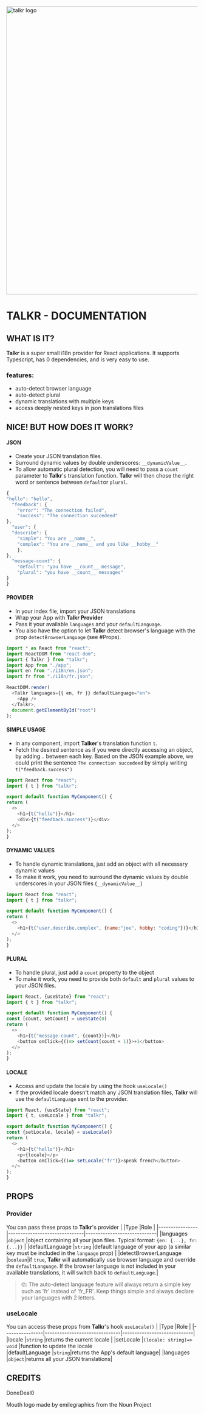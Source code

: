 <img width="757" alt="talkr logo" src="https://user-images.githubusercontent.com/43271780/96292673-ddec9c80-0fe9-11eb-96d1-1cac75dfaf3d.png">

# TALKR - DOCUMENTATION

## WHAT IS IT?

**Talkr** is a super small i18n provider for React applications. It supports Typescript, has 0 dependencies, and is very easy to use.

### features:

- auto-detect browser language
- auto-detect plural
- dynamic translations with multiple keys
- access deeply nested keys in json translations files

## NICE! BUT HOW DOES IT WORK?

#### JSON

- Create your JSON translation files.
- Surround dynamic values by double underscores: `__dynamicValue__`.
- To allow automatic plural detection, you will need to pass a `count` parameter to **Talkr**'s translation function. **Talkr** will then chose the right word or sentence between `default`or `plural`.

```javascript
{
"hello": "hello",
  "feedback": {
	"error": "The connection failed",
	"success": "The connection succedeed"
},
  "user": {
  "describe": {
	"simple": "You are __name__",
	"complex": "You are __name__ and you like __hobby__"
	},
},
  "message-count": {
	"default": "you have __count__ message",
	"plural": "you have __count__ messages"
}
}
```

#### PROVIDER

- In your index file, import your JSON translations
- Wrap your App with **Talkr Provider**
- Pass it your available `languages` and your `defaultLanguage`.
- You also have the option to let **Talkr** detect browser's language with the prop `detectBrowserLanguage` (see #Props).

```javascript
import * as React from "react";
import ReactDOM from "react-dom";
import { Talkr } from "talkr";
import App from "./app";
import en from "./i18n/en.json";
import fr from "./i18n/fr.json";

ReactDOM.render(
  <Talkr languages={{ en, fr }} defaultLanguage="en">
    <App />
  </Talkr>,
  document.getElementById("root")
);
```

#### SIMPLE USAGE

- In any component, import **Talker**'s translation function `t`.
- Fetch the desired sentence as if you were directly accessing an object, by adding `.` between each key. Based on the JSON example above, we could print the sentence `The connection succedeed` by simply writing `t("feedback.success")`

```javascript
import React from "react";
import { t } from "talkr";

export default function MyComponent() {
return (
  <>
    <h1>{t("hello")}</h1>
	<div>{t("feedback.success")}</div>
  </>
);
}
```

#### DYNAMIC VALUES

- To handle dynamic translations, just add an object with all necessary dynamic values
- To make it work, you need to surround the dynamic values by double underscores in your JSON files (`__dynamicValue__`)

```javascript
import React from "react";
import { t } from "talkr";

export default function MyComponent() {
return (
  <>
    <h1>{t("user.describe.complex", {name:"joe", hobby: "coding"})}</h1>
  </>
);
}
```

#### PLURAL

- To handle plural, just add a `count` property to the object
- To make it work, you need to provide both `default` and `plural` values to your JSON files.

```javascript
import React, {useState} from "react";
import { t } from "talkr";

export default function MyComponent() {
const [count, setCount] = useState(0)
return (
  <>
	<h1>{t("message-count", {count})}</h1>
	<button onClick={()=> setCount(count + 1)}>+1</button>
  </>
);
}
```
#### LOCALE
- Access and update the locale by using the hook `useLocale()`
- If the provided locale doesn't match any JSON translation files, **Talkr** will use the `defaultLanguage` sent to the provider.

```javascript
import React, {useState} from "react";
import { t, useLocale } from "talkr";

export default function MyComponent() {
const {setLocale, locale} = useLocale()
return (
  <>
	<h1>{t("hello")}</h1>
	<p>{locale}</p>
	<button onClick={()=> setLocale("fr")}>speak french</button>
  </>
);
}
```

## PROPS

### Provider

You can pass these props to **Talkr**'s provider
| |Type |Role |
|----------------|-------------------------------|-----------------------------|
|languages |`object` |object containing all your json files. Typical format: `{en: {...}, fr: {...}}` |
|defaultLanguage |`string` |default language of your app (a similar key must be included in the `language` prop) |
|detectBrowserLanguage |`boolean`|if `true`, **Talkr** will automatically use browser language and override the `defaultLanguage`. If the browser language is not included in your available translations, it will switch back to `defaultLanguage`.|

> 🤓: The auto-detect language feature will always return a simple key such as 'fr' instead of 'fr_FR'. Keep things simple and always declare your languages with 2 letters.

### useLocale

You can access these props from **Talkr**'s hook `useLocale()`
| |Type |Role |
|----------------|-------------------------------|-----------------------------|
|locale |`string` |returns the current locale |
|setLocale |`(locale: string)=> void` |function to update the locale  
|defaultLanguage |`string`|returns the App's default language|
|languages |`object`|returns all your JSON translations|

## CREDITS

DoneDeal0

Mouth logo made by emilegraphics from the Noun Project
